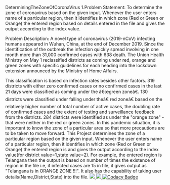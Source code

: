 DeterminingTheZoneOfCoronaVirus
1.Problem Statement: To determine the zone of coronavirus based on the given input. Whenever the user enters name of a particular region, then it identifies in which zone (Red or Green or Orange) the entered region based on details entered in the file and gives the output according to the index value.

Problem Description: A novel type of coronavirus (2019-nCoV) infecting humans appeared in Wuhan, China, at the end of December 2019. Since the identification of the outbreak the infection quickly spread involving in one month more than 31,000 confirmed cases with 638 death. The Union Health Ministry on May 1 reclassified districts as coming under red, orange and green zones with specific guidelines for each heading into the lockdown extension announced by the Ministry of Home Affairs.

This classification is based on infection rates besides other factors. 319 districts with either zero confirmed cases or no confirmed cases in the last 21 days were classified as coming under the â€œgreen zoneâ€. 130 districts were classified under falling under theâ€ red zoneâ€ based on the relatively higher number of total number of active cases, the doubling rate of confirmed cases and the extent of testing and surveillance feedback from the districts. 284 districts were identified as under the "orange zone" - that were neither in the red or green zones. In this pandemic situation, it is important to know the zone of a particular area so that more precautions are to be taken to move forward. This Project determines the zone of a particular region based on the given input. Whenever the user enters name of a particular region, then it identifies in which zone (Red or Green or Orange) the entered region is and gives the output according to the index value(for district value=1,state value=2). For example, the entered region is Telangana then the output is based on number of times the existence of region in the file i.e, if infected cases are 15 in file, it gives output as "Telangana is in ORANGE ZONE !!!". It also has the capability of taking user details(Name,District,State) into the file.
<a href="https://frontend.code-inspector.com/public/user/github/Shirishameda25">
   <img src="https://www.code-inspector.com/project/27677/score/svg"/>
   <img src="https://www.code-inspector.com/project/27677/status/svg"/>
</a>
[![Codacy Badge](https://app.codacy.com/project/badge/Grade/8a1266cd9adc4229994fc06b11a3cead)](https://www.codacy.com/gh/Shirishameda25/-Shirishameda25-Stepin_ParkingManagementSystem/dashboard?utm_source=github.com&amp;utm_medium=referral&amp;utm_content=Shirishameda25/-Shirishameda25-Stepin_ParkingManagementSystem&amp;utm_campaign=Badge_Grade)
